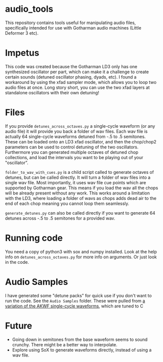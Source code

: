 # audio_tools
This repository contains tools useful for manipulating audio files, specifically intended for use with Gotharman audio machines (Little Deformer 3 etc).

# Impetus
This code was created because the Gotharman LD3 only has one synthesized oscillator per part, which can make it a challenge to create certain sounds (detuned oscillator phasing, dyads, etc). I found a workaround by using the xfad sampler mode, which allows you to loop two audio files at once. Long story short, you can use the two xfad layers at standalone oscillators with their own detuning!

# Files

If you provide `detunes_across_octaves.py` a single-cycle waveform (or any audio file) it will provide you back a folder of wav files. Each wav file is actually 64 single-cycle waveforms detuned from -.5 to .5 semitones. These can be loaded onto an LD3 xfad oscillator, and then the chop/chop2 parameters can be used to control detuning of the two oscillators. Furthermore you can generated multiple octaves of detuned chop collections, and load the intervals you want to be playing out of your "oscillator".

`folder_to_wav_with_cues.py` is a child script called to generate octaves of detunes, but can be called directly. It will turn a folder of wav files into a single wav file. Most importantly, it uses wav file cue points which are supported by Gotharman gear. This means if you load the wav all the chops will be already present without any work. This works around a limitation with the LD3, where loading a folder of wavs as chops adds dead air to the end of each chop meaning you cannot loop them seamlessly.

`generate_detunes.py` can also be called directly if you want to generate 64 detunes across -.5 to .5 semitones for a provided wav.

# Running code

You need a copy of python3 with sox and numpy installed. Look at the help info on `detunes_across_octaves.py` for more info on arguments. Or just look in the code.

# Audio Samples
I have generated some "detune packs" for quick use if you don't want to run the code. See the `Audio Samples` folder. These were pulled from [a variation of the AKWF single-cycle waveforms](https://web.archive.org/web/20170827193039/http://www.inspektorgadjet.com/download/inspektor_gadjet-ak_waveforms__slices/?wpdmdl=1161), which are tuned to C

# Future
- Going down in semitones from the base waveform seems to sound crunchy. There might be a better way to interpolate.
- Explore using SoX to generate waveforms directly, instead of using a wav file.
